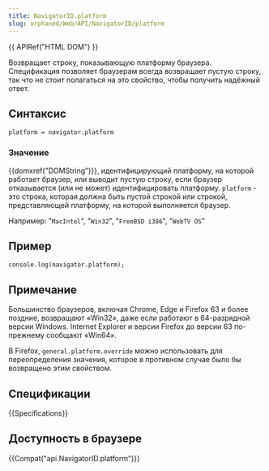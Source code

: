 ```yaml
---
title: NavigatorID.platform
slug: orphaned/Web/API/NavigatorID/platform
---
```


{{ APIRef("HTML DOM") }}

Возвращает строку, показывающую платформу браузера. Спецификация позволяет браузерам всегда возвращает пустую строку, так что не стоит полагаться на это свойство, чтобы получить надёжный ответ.

## Синтаксис

```
platform = navigator.platform
```

### Значение

{{domxref("DOMString")}}, идентифицирующий платформу, на которой работает браузер, или выводит пустую строку, если браузер отказывается (или не может) идентифицировать платформу. `platform` - это строка, которая должна быть пустой строкой или строкой, представляющей платформу, на которой выполняется браузер.

Например: "`MacIntel`", "`Win32`", "`FreeBSD i386`", "`WebTV OS`"

## Пример

```
console.log(navigator.platform);
```

## Примечание

Большинство браузеров, включая Chrome, Edge и Firefox 63 и более поздние, возвращают «Win32», даже если работают в 64-разрядной версии Windows. Internet Explorer и версии Firefox до версии 63 по-прежнему сообщают «Win64».

В Firefox, `general.platform.override` можно использовать для переопределения значения, которое в противном случае было бы возвращено этим свойством.

## Спецификации

{{Specifications}}

## Доступность в браузере

{{Compat("api.NavigatorID.platform")}}
